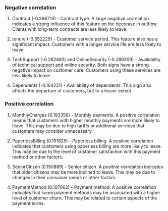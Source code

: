 ### Negative correlation
1. Contract (-0.396713) - Contract type. A large negative correlation indicates a strong influence of this feature on the decrease in outflow. Clients with long-term contracts are less likely to leave.

2. tenure (-0.352229) - Customer service period. This feature also has a significant impact. Customers with a longer service life are less likely to leave.

3. TechSupport (-0.282492) and OnlineSecurity (-0.289309) - Availability of technical support and online security. Both signs have a strong negative impact on customer care. Customers using these services are less likely to leave.

4. Dependents (-0.164221) - Availability of dependents. This sign also affects the departure of customers, but to a lesser extent.
### Positive correlation
1. MonthlyCharges (0.193356) - Monthly payments. A positive correlation means that customers with higher monthly payments are more likely to leave. This may be due to high tariffs or additional services that customers may consider unnecessary.

2. PaperlessBilling (0.191825) - Paperless billing. A positive correlation indicates that customers using paperless billing are more likely to leave. This may be due to the level of customer satisfaction with this payment method or other factors.

3. SeniorCitizen (0.150889) - Senior citizen. A positive correlation indicates that older citizens may be more inclined to leave. This may be due to changes in their consumer needs or other factors.

4. PaymentMethod (0.107062) - Payment method. A positive correlation indicates that some payment methods may be associated with a higher level of customer churn. This may be related to certain aspects of the payment terms.